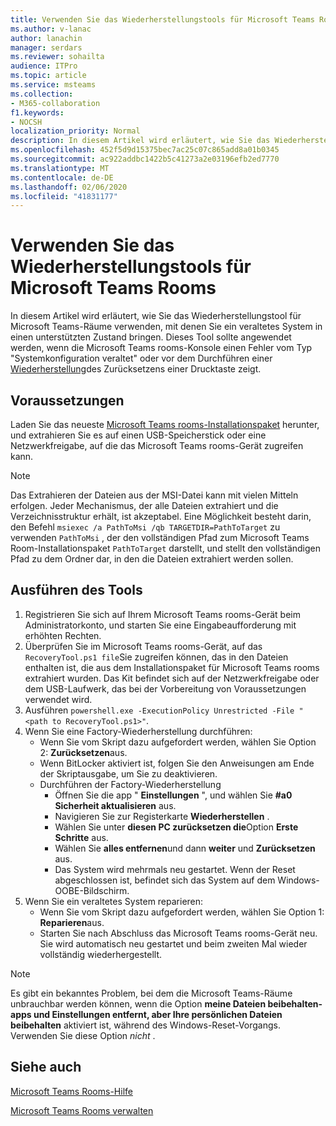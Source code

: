 ```yaml
---
title: Verwenden Sie das Wiederherstellungstools für Microsoft Teams Rooms
ms.author: v-lanac
author: lanachin
manager: serdars
ms.reviewer: sohailta
audience: ITPro
ms.topic: article
ms.service: msteams
ms.collection:
- M365-collaboration
f1.keywords:
- NOCSH
localization_priority: Normal
description: In diesem Artikel wird erläutert, wie Sie das Wiederherstellungstool für Microsoft Teams-Räume verwenden, mit denen Sie ein veraltetes System in einen unterstützten Zustand bringen.
ms.openlocfilehash: 452f5d9d15375bec7ac25c07c865add8a01b0345
ms.sourcegitcommit: ac922addbc1422b5c41273a2e03196efb2ed7770
ms.translationtype: MT
ms.contentlocale: de-DE
ms.lasthandoff: 02/06/2020
ms.locfileid: "41831177"
---
```

# <a name="use-the-microsoft-teams-rooms-recovery-tool"></a>Verwenden Sie das Wiederherstellungstools für Microsoft Teams Rooms

In diesem Artikel wird erläutert, wie Sie das Wiederherstellungstool für Microsoft Teams-Räume verwenden, mit denen Sie ein veraltetes System in einen unterstützten Zustand bringen. Dieses Tool sollte angewendet werden, wenn die Microsoft Teams rooms-Konsole einen Fehler vom Typ "Systemkonfiguration veraltet" oder vor dem Durchführen einer [Wiederherstellung](https://docs.microsoft.com/microsoftteams/room-systems/rooms-operations#microsoft-teams-rooms-reset-factory-restore)des Zurücksetzens einer Drucktaste zeigt.

## <a name="prerequisites"></a>Voraussetzungen

Laden Sie das neueste [Microsoft Teams rooms-Installationspaket](https://go.microsoft.com/fwlink/?linkid=851168) herunter, und extrahieren Sie es auf einen USB-Speicherstick oder eine Netzwerkfreigabe, auf die das Microsoft Teams rooms-Gerät zugreifen kann.

> [!NOTE]
> Das Extrahieren der Dateien aus der MSI-Datei kann mit vielen Mitteln erfolgen. Jeder Mechanismus, der alle Dateien extrahiert und die Verzeichnisstruktur erhält, ist akzeptabel. Eine Möglichkeit besteht darin, den Befehl `msiexec /a PathToMsi /qb TARGETDIR=PathToTarget` zu verwenden `PathToMsi` , der den vollständigen Pfad zum Microsoft Teams Room-Installationspaket `PathToTarget` darstellt, und stellt den vollständigen Pfad zu dem Ordner dar, in den die Dateien extrahiert werden sollen.

## <a name="running-the-tool"></a>Ausführen des Tools

1) Registrieren Sie sich auf Ihrem Microsoft Teams rooms-Gerät beim Administratorkonto, und starten Sie eine Eingabeaufforderung mit erhöhten Rechten.
2) Überprüfen Sie im Microsoft Teams rooms-Gerät, auf das `RecoveryTool.ps1 file`Sie zugreifen können, das in den Dateien enthalten ist, die aus dem Installationspaket für Microsoft Teams rooms extrahiert wurden. Das Kit befindet sich auf der Netzwerkfreigabe oder dem USB-Laufwerk, das bei der Vorbereitung von Voraussetzungen verwendet wird.
3) Ausführen `powershell.exe -ExecutionPolicy Unrestricted -File "<path to RecoveryTool.ps1>"`.
4) Wenn Sie eine Factory-Wiederherstellung durchführen:
   - Wenn Sie vom Skript dazu aufgefordert werden, wählen Sie Option 2: **Zurücksetzen**aus.
   - Wenn BitLocker aktiviert ist, folgen Sie den Anweisungen am Ende der Skriptausgabe, um Sie zu deaktivieren.
   - Durchführen der Factory-Wiederherstellung
      - Öffnen Sie die app " **Einstellungen** ", und wählen Sie **#a0 Sicherheit aktualisieren** aus.
      - Navigieren Sie zur Registerkarte **Wiederherstellen** .
      - Wählen Sie unter **diesen PC zurücksetzen die**Option **Erste Schritte** aus.
      - Wählen Sie **alles entfernen**und dann **weiter** und **Zurücksetzen** aus.
      - Das System wird mehrmals neu gestartet. Wenn der Reset abgeschlossen ist, befindet sich das System auf dem Windows-OOBE-Bildschirm.
5) Wenn Sie ein veraltetes System reparieren:
    - Wenn Sie vom Skript dazu aufgefordert werden, wählen Sie Option 1: **Reparieren**aus.
    - Starten Sie nach Abschluss das Microsoft Teams rooms-Gerät neu. Sie wird automatisch neu gestartet und beim zweiten Mal wieder vollständig wiederhergestellt.

> [!NOTE]
> Es gibt ein bekanntes Problem, bei dem die Microsoft Teams-Räume unbrauchbar werden können, wenn die Option **meine Dateien beibehalten-apps und Einstellungen entfernt, aber Ihre persönlichen Dateien beibehalten** aktiviert ist, während des Windows-Reset-Vorgangs. Verwenden Sie diese Option *nicht* .

## <a name="see-also"></a>Siehe auch

[Microsoft Teams Rooms-Hilfe](https://support.office.com/article/Skype-Room-Systems-version-2-help-e667f40e-5aab-40c1-bd68-611fe0002ba2)

[Microsoft Teams Rooms verwalten](rooms-manage.md)
